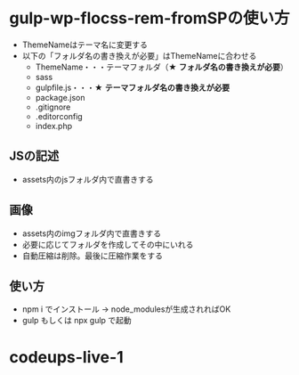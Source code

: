 # gulp-wp-flocss-rem-fromSPの使い方


- ThemeNameはテーマ名に変更する
- 以下の「フォルダ名の書き換えが必要」はThemeNameに合わせる
	- ThemeName・・・テーマフォルダ（★ **フォルダ名の書き換えが必要**）
	- sass
	- gulpfile.js・・・★ **テーマフォルダ名の書き換えが必要**
	- package.json
	- .gitignore
	- .editorconfig
	- index.php

## JSの記述
- assets内のjsフォルダ内で直書きする


## 画像
- assets内のimgフォルダ内で直書きする
- 必要に応じてフォルダを作成してその中にいれる
- 自動圧縮は削除。最後に圧縮作業をする

## 使い方
- npm i でインストール → node_modulesが生成されればOK
- gulp もしくは npx gulp で起動


# codeups-live-1
